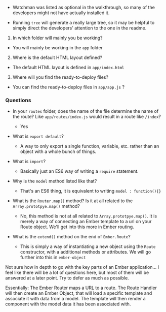 * Watchman was listed as optional in the walkthrough, so many of the developers might not have actually installed it.

* Running `tree` will generate a really large tree, so it may be helpful to simply direct the developers' attention to the one in the readme.

1. In which folder will mainly you be working?
  - You will mainly be working in the `app` folder

2. Where is the default HTML layout defined?
  - The default HTML layout is defined in `app/index.html`

3. Where will you find the ready-to-deploy files?
  - You can find the ready-to-deploy files in `app/app.js` ?

### Questions
* In your `routes` folder, does the name of the file determine the name of the route? Like `app/routes/index.js` would result in a route like `/index`?
  * Yes

* What is `export default`?
  * A way to only export a single function, variable, etc. rather than an object with a whole bunch of things.

* What is `import`?
  * Basically just an ES6 way of writing a `require` statement.

* Why is the `model` method listed like that?
  * That's an ES6 thing, it is equivalent to writing `model : function(){}`

* What is the `Router.map()` method? Is it at all related to the `Array.prototpye.map()` method?
  * No, this method is not at all related to `Array.prototpye.map()`. It is merely a way of connecting an Ember template to a url on your Route object. We'll get into this more in Ember routing.

* What is the `extend()` method on the end of `Ember.Route`?
  * This is simply a way of instantiating a new object using the `Route` constructor, with a additional methods or attributes. We will go further into this in `ember-object`

Not sure how in depth to go with the key parts of an Ember application... I feel like there will be a lot of questions here, but most of them will be answered at a later point. Try to defer as much as possible.

Essentially: The Ember Router maps a URL to a route. The Route Handler will then create an Ember Object, that will load a specific template and associate it with data from a model. The template will then render a component with the model data it has been associated with.
